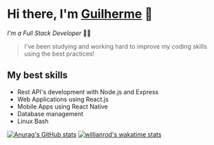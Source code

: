 # Hi there, I'm [Guilherme](guilherme-x.github.io) 💜
*I'm a Full Stack Developer* 👨‍💻
> I've been studying and working hard to improve my coding skills using the best practices!

## My best skills

- Rest API's development with Node.js and Express
- Web Applications using React.js
- Mobile Apps using React Native
- Database management
- Linux Bash

[![Anurag's GitHub stats](https://github-readme-stats.vercel.app/api?username=guilherme-x&theme=radical)](https://github.com/anuraghazra/github-readme-stats)
[![willianrod's wakatime stats](https://github-readme-stats.vercel.app/api/wakatime?username=guilhermex&theme=radical)](https://github.com/anuraghazra/github-readme-stats)
